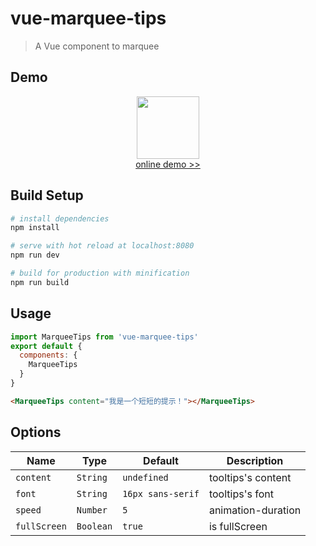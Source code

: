 # vue-marquee-tips

> A Vue component to marquee

## Demo
<p align="center">
   <a href="https://wg5945.github.io/vue-marquee-tips">
    <img src="https://wg5945.github.io/vue-marquee-tips/static/img/home.png" width="100" alt="">
  </a>
  <br>
  <a href="https://wg5945.github.io/vue-marquee-tips">
    online demo >>
  </a>
</p>

## Build Setup

``` bash
# install dependencies
npm install

# serve with hot reload at localhost:8080
npm run dev

# build for production with minification
npm run build

```

## Usage
```javascript
import MarqueeTips from 'vue-marquee-tips'
export default {
  components: {
    MarqueeTips
  }
}
```
```html
<MarqueeTips content="我是一个短短的提示！"></MarqueeTips>
```
## Options

| Name  | Type |  Default |  Description |
|---|---|---|---|
| `content`  | `String`  | `undefined`  |  tooltips's content |
| `font`  | `String`  |  `16px sans-serif` | tooltips's font  |
| `speed`  | `Number`  |  `5` |  animation-duration |
| `fullScreen`  |  `Boolean` | `true` |  is fullScreen |
